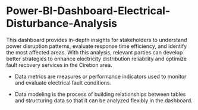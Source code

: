 # Power-BI-Dashboard-Electrical-Disturbance-Analysis
This dashboard provides in-depth insights for stakeholders to understand power disruption patterns, evaluate response time efficiency, and identify the most affected areas. With this analysis, relevant parties can develop better strategies to enhance electricity distribution reliability and optimize fault recovery services in the Cirebon area.

- Data metrics are measures or performance indicators used to monitor and evaluate electrical fault conditions.

- Data modeling is the process of building relationships between tables and structuring data so that it can be analyzed flexibly in the dashboard.
